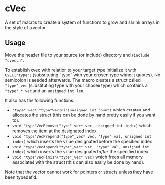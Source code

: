 # cVec
A set of macros to create a system of functions to grow and shrink arrays in
the style of a vector.

## Usage

Move the header file to your source (or include) directory and `#include
"cvec.h"`.

To establish cvec with relation to your target type initialize it with
`CVEC("type")` (substituting "type" with your chosen type without quotes). No
semicolon is needed afterwards. The macro creates a struct called `"type"_vec`
(substituting type with your chosen type) which contains a `"type" * vec` and
an `unsigned int len`.

It also has the following functions:
- `"type"_vec* "type"VecInit(unsigned int count)` which creates and allocates the
struct (this can be done by hand pretty easily if you want to).
- `void "type"VecRemove("type"_vec* vec, unsigned int index)` which removes the
item at the designated index
- `void "type"VecPrepend("type"_vec* vec, "type" val, unsigned int index)` which
inserts the value designated before the specified index
- `void "type"VecAppend("type"_vec* vec, "type" val, unsigned int index)` which
inserts the value designated *after* the specified index
- `void "type"VecFinish("type"_vec* vec)` which frees all memory associated with
the struct (this can also easily be done by hand).

Note that the vector cannot work for pointers or structs unless they have been
typedef'd.
